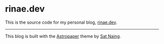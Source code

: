 # rinae.dev

This is the source code for my personal blog, [rinae.dev](https://rinae.dev).

---

This blog is built with the [Astropaper](https://github.com/satnaing/astro-paper) theme by [Sat Naing](https://satnaing.dev).
